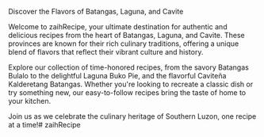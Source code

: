 Discover the Flavors of Batangas, Laguna, and Cavite

Welcome to zaihRecipe, your ultimate destination for authentic and delicious recipes from the heart of Batangas, Laguna, and Cavite. These provinces are known for their rich culinary traditions, offering a unique blend of flavors that reflect their vibrant culture and history.

Explore our collection of time-honored recipes, from the savory Batangas Bulalo to the delightful Laguna Buko Pie, and the flavorful Caviteña Kalderetang Batangas. Whether you're looking to recreate a classic dish or try something new, our easy-to-follow recipes bring the taste of home to your kitchen.

Join us as we celebrate the culinary heritage of Southern Luzon, one recipe at a time!# zaihRecipe
